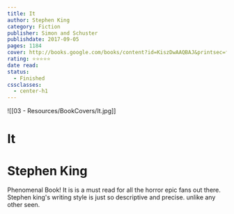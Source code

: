 ```yaml
---
title: It
author: Stephen King
category: Fiction
publisher: Simon and Schuster
publishdate: 2017-09-05
pages: 1184
cover: http://books.google.com/books/content?id=KiszDwAAQBAJ&printsec=frontcover&img=1&zoom=1&edge=curl&source=gbs_api
rating: ⭐⭐⭐⭐⭐
date read: 
status:
  - Finished
cssclasses:
  - center-h1
---
```

![[03 - Resources/BookCovers/It.jpg]]
# It
# Stephen King


Phenomenal Book! It is is a must read for all the horror epic fans out there. Stephen king's writing style is just so descriptive and precise. unlike any other seen.